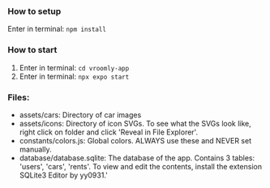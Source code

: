 ### How to setup
Enter in terminal: `npm install`

### How to start
1. Enter in terminal: `cd vroomly-app`
2. Enter in terminal: `npx expo start`

### Files:
- assets/cars: Directory of car images
- assets/icons: Directory of icon SVGs. To see what the SVGs look like, right click on folder and click 'Reveal in File Explorer'.
- constants/colors.js: Global colors. ALWAYS use these and NEVER set manually.
- database/database.sqlite: The database of the app. Contains 3 tables: 'users', 'cars', 'rents'. To view and edit the contents, install the extension SQLite3 Editor by yy0931.'
